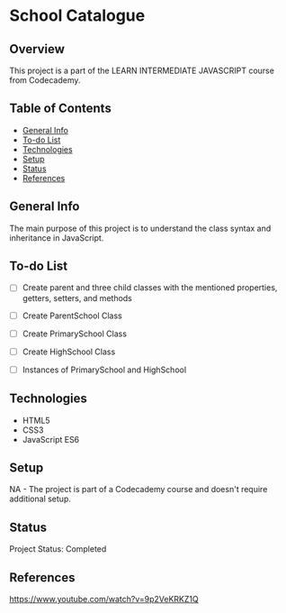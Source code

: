 # School Catalogue

## Overview

This project is a part of the LEARN INTERMEDIATE JAVASCRIPT course from Codecademy.

## Table of Contents

- [General Info](#general-info)
- [To-do List](#to-do-list)
- [Technologies](#technologies)
- [Setup](#setup)
- [Status](#status)
- [References](#references)

## General Info

 The main purpose of this project is to understand the class syntax and inheritance in JavaScript.

## To-do List

- [ ] Create parent and three child classes with the mentioned properties, getters, setters, and methods
- [ ] Create ParentSchool Class
- [ ] Create PrimarySchool Class
- [ ] Create HighSchool Class
- [ ] Instances of PrimarySchool and HighSchool


## Technologies

- HTML5
- CSS3
- JavaScript ES6


## Setup

NA - The project is part of a Codecademy course and doesn't require additional setup.

## Status

Project Status: Completed

## References

https://www.youtube.com/watch?v=9p2VeKRKZ1Q
